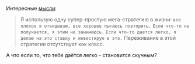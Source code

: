 Интересные <a href="http://tema.livejournal.com/2065263.html" target="_blank">мысли</a>:

> Я использую одну супер-простую мега-стратегию в жизни: `все плохое я откидываю, все хорошее пытаюсь повторить.` `Если что-то не получается, я этим не занимаюсь.` `Если что-то дается легко, я делаю на это ставку и инвестирую в это.` Переживание в этой стратегии отсутствует как класс.

А что если то, что тебе даётся легко - становится скучным?
